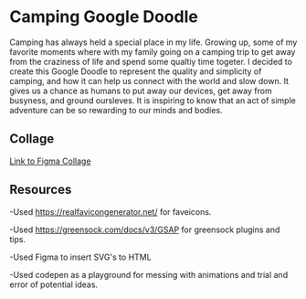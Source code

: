 # Camping Google Doodle

Camping has always held a special place in my life. Growing up, some of my favorite moments where with my family going on a camping trip to get away from the craziness of life and spend some qualtiy time togeter. I decided to create this Google Doodle to represent the quality and simplicity of camping, and how it can help us connect with the world and slow down. It gives us a chance as humans to put away our devices, get away from busyness, and ground oursleves. It is inspiring to know that an act of simple adventure can be so rewarding to our minds and bodies.

## Collage

[Link to Figma Collage](https://www.figma.com/file/RqQUHVctl5IeVvZiDWAG3Y/Google-Doodle-Camping?node-id=0%3A1)

## Resources

-Used https://realfavicongenerator.net/ for faveicons.

-Used https://greensock.com/docs/v3/GSAP for greensock plugins and tips.

-Used Figma to insert SVG's to HTML

-Used codepen as a playground for messing with animations and trial and error of potential ideas.
